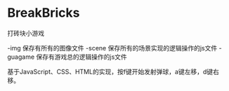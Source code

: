 # BreakBricks

打砖块小游戏

-img 保存有所有的图像文件
-scene 保存所有的场景实现的逻辑操作的js文件
-guagame 保存有游戏总的逻辑操作的js文件

基于JavaScript、CSS、HTML的实现，按f键开始发射弹球，a键左移，d键右移。
